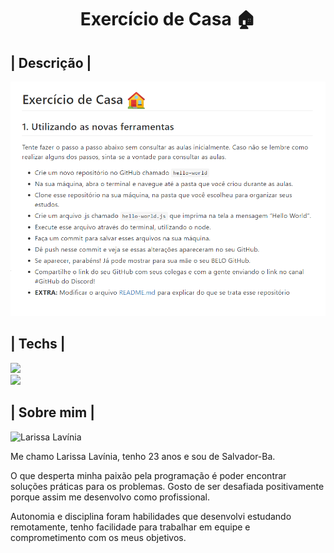 <h1 align='center'> Exercício de Casa 🏠 </h1>


## | Descrição |

<img src="./exercicio.png" alt="Descrição do exercício">


## | Techs |

<img src="https://img.shields.io/badge/JavaScript-323330?style=for-the-badge&logo=javascript&logoColor=F7DF1E"> <br>
<img src="https://img.shields.io/badge/Node.js-339933?style=for-the-badge&logo=nodedotjs&logoColor=white">


## | Sobre mim |

<img src="./Larissa.jpg" alt="Larissa Lavínia">

Me chamo Larissa Lavínia, tenho 23 anos e sou de Salvador-Ba. 

O que desperta minha paixão pela programação é poder encontrar soluções práticas para os problemas. Gosto de ser desafiada positivamente porque assim me desenvolvo como profissional. 

Autonomia e disciplina foram habilidades que desenvolvi estudando remotamente, tenho facilidade para trabalhar em equipe e comprometimento com os meus objetivos.